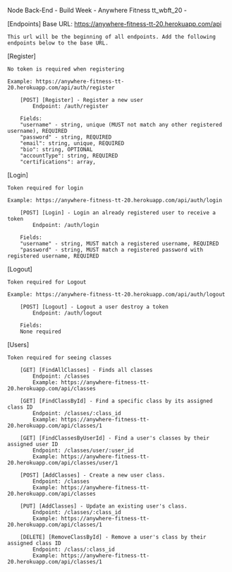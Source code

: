 Node Back-End - Build Week - Anywhere Fitness tt_wbft_20 - 

[Endpoints] Base URL: https://anywhere-fitness-tt-20.herokuapp.com/api

    This url will be the beginning of all endpoints. Add the following endpoints below to the base URL.

[Register]

    No token is required when registering

    Example: https://anywhere-fitness-tt-20.herokuapp.com/api/auth/register

        [POST] [Register] - Register a new user
            Endpoint: /auth/register

        Fields:
        "username" - string, unique (MUST not match any other registered username), REQUIRED
        "password" - string, REQUIRED
        "email": string, unique, REQUIRED
        "bio": string, OPTIONAL
        "accountType": string, REQUIRED
        "certifications": array,

[Login]

    Token required for login

    Example: https://anywhere-fitness-tt-20.herokuapp.com/api/auth/login

        [POST] [Login] - Login an already registered user to receive a token
            Endpoint: /auth/login

        Fields:
        "username" - string, MUST match a registered username, REQUIRED
        "password" - string, MUST match a registered password with registered username, REQUIRED

[Logout]

    Token required for Logout

    Example: https://anywhere-fitness-tt-20.herokuapp.com/api/auth/logout

        [POST] [Logout] - Logout a user destroy a token
            Endpoint: /auth/logout

        Fields:
        None required

[Users]

    Token required for seeing classes

        [GET] [FindAllClasses] - Finds all classes
            Endpoint: /classes
            Example: https://anywhere-fitness-tt-20.herokuapp.com/api/classes

        [GET] [FindClassById] - Find a specific class by its assigned class ID
            Endpoint: /classes/:class_id
            Example: https://anywhere-fitness-tt-20.herokuapp.com/api/classes/1

        [GET] [FindClassesByUserId] - Find a user's classes by their assigned user ID
            Endpoint: /classes/user/:user_id
            Example: https://anywhere-fitness-tt-20.herokuapp.com/api/classes/user/1

        [POST] [AddClasses] - Create a new user class.
            Endpoint: /classes
            Example: https://anywhere-fitness-tt-20.herokuapp.com/api/classes

        [PUT] [AddClasses] - Update an existing user's class.
            Endpoint: /classes/:class_id
            Example: https://anywhere-fitness-tt-20.herokuapp.com/api/classes/1

        [DELETE] [RemoveClassById] - Remove a user's class by their assigned class ID
            Endpoint: /class/:class_id
            Example: https://anywhere-fitness-tt-20.herokuapp.com/api/classes/1
